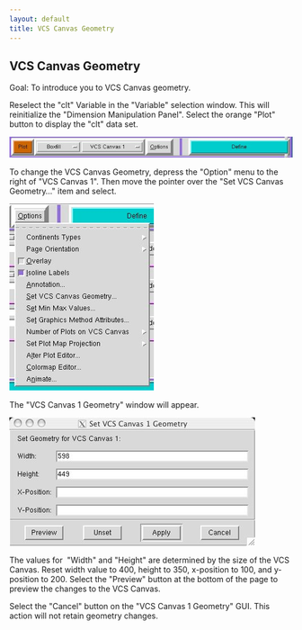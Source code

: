 ```yaml
---
layout: default
title: VCS Canvas Geometry 
---
```


##  VCS Canvas Geometry
Goal:  To introduce you to VCS Canvas geometry. 

Reselect the "clt" Variable in the "Variable" selection window. This will
reinitialize the "Dimension Manipulation Panel". Select the orange "Plot"
button to display the "clt" data set.  

![Graphics_1](media/images/graphics_1)

To change the VCS Canvas Geometry, depress the "Option" menu to the right of
"VCS Canvas 1". Then move the pointer over the "Set VCS Canvas Geometry&#8230;" item
and select.  

![Graphics_9](media/images/graphics_9)  
  
The "VCS Canvas 1 Geometry" window will appear.

![Geometry_1](media/images/geometry_1)

The values for&#160; "Width" and "Height" are determined by the size of the VCS
Canvas. Reset width value to 400, height to 350, x-position to 100, and
y-position to 200. Select the "Preview" button at the bottom of the page to
preview the changes to the VCS Canvas.  

Select the "Cancel" button on the "VCS Canvas 1 Geometry" GUI. This action
will not retain geometry changes.  
